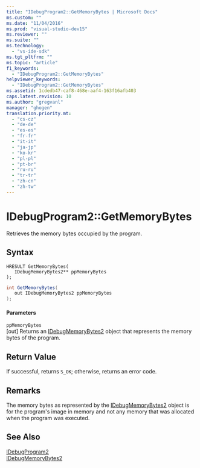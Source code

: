 ```yaml
---
title: "IDebugProgram2::GetMemoryBytes | Microsoft Docs"
ms.custom: ""
ms.date: "11/04/2016"
ms.prod: "visual-studio-dev15"
ms.reviewer: ""
ms.suite: ""
ms.technology: 
  - "vs-ide-sdk"
ms.tgt_pltfrm: ""
ms.topic: "article"
f1_keywords: 
  - "IDebugProgram2::GetMemoryBytes"
helpviewer_keywords: 
  - "IDebugProgram2::GetMemoryBytes"
ms.assetid: 1cdedb47-caf8-468e-aaf4-163f16afb403
caps.latest.revision: 10
ms.author: "gregvanl"
manager: "ghogen"
translation.priority.mt: 
  - "cs-cz"
  - "de-de"
  - "es-es"
  - "fr-fr"
  - "it-it"
  - "ja-jp"
  - "ko-kr"
  - "pl-pl"
  - "pt-br"
  - "ru-ru"
  - "tr-tr"
  - "zh-cn"
  - "zh-tw"
---
```

# IDebugProgram2::GetMemoryBytes
Retrieves the memory bytes occupied by the program.  
  
## Syntax  
  
```cpp#  
HRESULT GetMemoryBytes(   
   IDebugMemoryBytes2** ppMemoryBytes  
);  
```  
  
```c#  
int GetMemoryBytes(   
   out IDebugMemoryBytes2 ppMemoryBytes  
);  
```  
  
#### Parameters  
 `ppMemoryBytes`  
 [out] Returns an [IDebugMemoryBytes2](../../../extensibility/debugger/reference/idebugmemorybytes2.md) object that represents the memory bytes of the program.  
  
## Return Value  
 If successful, returns `S_OK`; otherwise, returns an error code.  
  
## Remarks  
 The memory bytes as represented by the [IDebugMemoryBytes2](../../../extensibility/debugger/reference/idebugmemorybytes2.md) object is for the program's image in memory and not any memory that was allocated when the program was executed.  
  
## See Also  
 [IDebugProgram2](../../../extensibility/debugger/reference/idebugprogram2.md)   
 [IDebugMemoryBytes2](../../../extensibility/debugger/reference/idebugmemorybytes2.md)